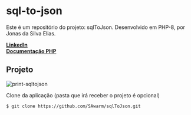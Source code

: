 # sql-to-json

Este é um repositório do projeto: sqlToJson. Desenvolvido em PHP-8, por Jonas da Silva Elias.

**[LinkedIn](https://www.linkedin.com/in/jonas-elias-475852215/)**<br>
**[Documentação PHP](https://www.php.net/docs.php)**<br>

## Projeto
<img src="https://i.postimg.cc/NjWPVWtv/print-sqltojson.png" alt="print-sqltojson" />

Clone da aplicação (pasta que irá receber o projeto é opcional)

```
$ git clone https://github.com/SAwarm/sqlToJson.git
```
